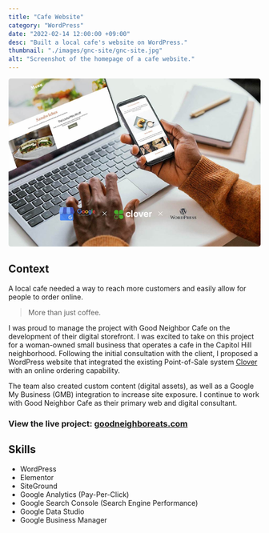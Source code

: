 ```yaml
---
title: "Cafe Website"
category: "WordPress"
date: "2022-02-14 12:00:00 +09:00"
desc: "Built a local cafe's website on WordPress."
thumbnail: "./images/gnc-site/gnc-site.jpg"
alt: "Screenshot of the homepage of a cafe website."
---
```


<img src="./images/gnc-site/gnc-site.jpg"
     alt="Screenshot of the homepage of a cafe website."
     style="border-radius: 5px;" />

## Context

A local cafe needed a way to reach more customers and easily allow for people to order online.

> More than just coffee.

I was proud to manage the project with Good Neighbor Cafe on the development of their digital storefront. I was excited to take on this project for a woman-owned small business that operates a cafe in the Capitol Hill neighborhood. Following the initial consultation with the client, I proposed a WordPress website that integrated the existing Point-of-Sale system [Clover](https://www.clover.com/) with an online ordering capability.

The team also created custom content (digital assets), as well as a Google My Business (GMB) integration to increase site exposure. I continue to work with Good Neighbor Cafe as their primary web and digital consultant.

### View the live project: [goodneighboreats.com](https://www.goodneighboreats.com/)

## Skills

- WordPress
- Elementor
- SiteGround
- Google Analytics (Pay-Per-Click)
- Google Search Console (Search Engine Performance)
- Google Data Studio
- Google Business Manager
